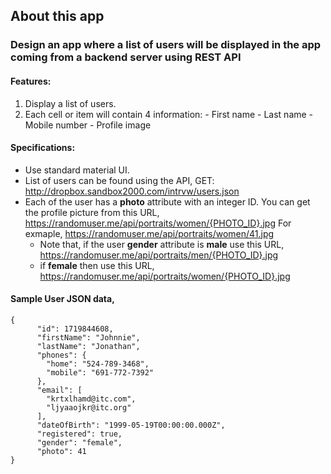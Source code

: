About this app
-
### Design an app where a list of users will be displayed in the app coming from a backend server using REST API

#### Features: 

1. Display a list of users.
2. Each cell or item will contain 4 information: 
       - First name 
       - Last name 
       - Mobile number 
       - Profile image 


#### Specifications: 

 - Use standard material UI.
 - List of users can be found using the API, GET: http://dropbox.sandbox2000.com/intrvw/users.json 
 - Each of the user has a **photo** attribute with an integer ID. You can get the profile picture from this URL, 
https://randomuser.me/api/portraits/women/{PHOTO_ID}.jpg
For exmaple, https://randomuser.me/api/portraits/women/41.jpg
    - Note that, if the user **gender** attribute is **male** use this URL, 
https://randomuser.me/api/portraits/men/{PHOTO_ID}.jpg
    - if **female** then use this URL, 
https://randomuser.me/api/portraits/women/{PHOTO_ID}.jpg


#### Sample User JSON data,

```
{
      "id": 1719844608,
      "firstName": "Johnnie",
      "lastName": "Jonathan",
      "phones": {
        "home": "524-789-3468",
        "mobile": "691-772-7392"
      },
      "email": [
        "krtxlhamd@itc.com",
        "ljyaaojkr@itc.org"
      ],
      "dateOfBirth": "1999-05-19T00:00:00.000Z",
      "registered": true,
      "gender": "female",
      "photo": 41
}

